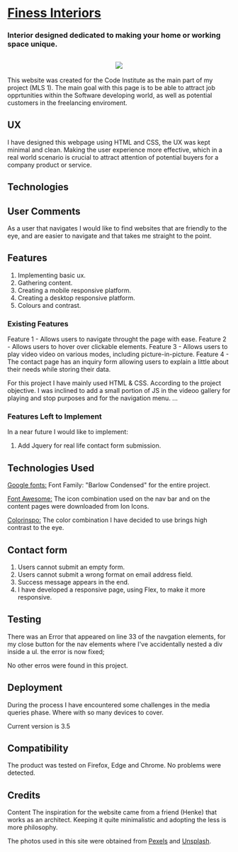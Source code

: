# [Finess Interiors](https://fdasabino.github.io/Finess_Interios/index.html)

### Interior designed dedicated to making your home or working space unique.

<h2 align="center"><img src="https://github.com/fdasabino/Finess_Interios/blob/c43db8a072ab81f2a1b448a5dafa16dc623792d2/assets/images/Frames/mobile-phones.jpg"></h2>

This website was created for the Code Institute as the main part of my project (MLS 1).
The main goal with this page is to be able to attract job opprtunities within the Software developing world, as well as potential customers in the freelancing enviroment.

## UX

I have designed this webpage using HTML and CSS, the UX was kept minimal and clean. Making the user experience more effective, which in a real world scenario is crucial to attract attention of potential buyers for a company product or service.

## Technologies

## User Comments

As a user that navigates I would like to find websites that are friendly to the eye, and are easier to navigate and that takes me straight to the point.

## Features

1. Implementing basic ux.
2. Gathering content.
3. Creating a mobile responsive platform.
4. Creating a desktop responsive platform.
5. Colours and contrast.

### Existing Features

Feature 1 - Allows users to navigate throught the page with ease.
Feature 2 - Allows users to hover over clickable elements.
Feature 3 - Allows users to play video video on various modes, including picture-in-picture.
Feature 4 - The contact page has an inquiry form allowing users to explain a little about their needs while storing their data.

For this project I have mainly used HTML & CSS. According to the project objective.
I was inclined to add a small portion of JS in the videoo gallery for playing and stop purposes and for the navigation menu.
...

### Features Left to Implement

In a near future I would like to implement:

1. Add Jquery for real life contact form submission.

## Technologies Used

[Google fonts:](https://fonts.google.com/)
Font Family: "Barlow Condensed" for the entire project.

[Font Awesome:](https://ionicons.com/)
The icon combination used on the nav bar and on the content pages were downloaded from Ion Icons.

[Colorinspo:](https://colorsinspo.com/)
The color combination I have decided to use brings high contrast to the eye.

## Contact form

1. Users cannot submit an empty form.
2. Users cannot submit a wrong format on email address field.
3. Success message appears in the end.
4. I have developed a responsive page, using Flex, to make it more responsive.

## Testing

There was an Error that appeared on line 33 of the navgation elements, for my close button for the nav elements where I've accidentally nested a div inside a ul. the error is now fixed;

No other erros were found in this project.

## Deployment

During the process I have encountered some challenges in the media queries phase. Where with so many devices to cover.

Current version is 3.5

## Compatibility

The product was tested on Firefox, Edge and Chrome. No problems were detected.

## Credits

Content
The inspiration for the website came from a friend (Henke) that works as an architect.
Keeping it quite minimalistic and adopting the less is more philosophy.

The photos used in this site were obtained from [Pexels](https://www.pexels.com/) and [Unsplash](https://www.unsplash.com/).
